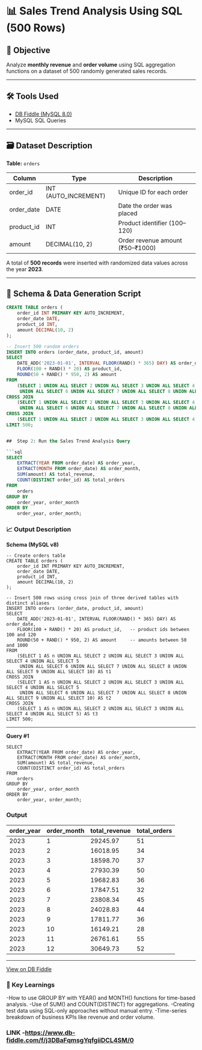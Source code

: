 
# 📊 Sales Trend Analysis Using SQL (500 Rows)

## 🎯 Objective
Analyze **monthly revenue** and **order volume** using SQL aggregation functions on a dataset of 500 randomly generated sales records.

---

## 🛠️ Tools Used
- [DB Fiddle (MySQL 8.0)](https://www.db-fiddle.com/)
- MySQL SQL Queries

---

## 🗃️ Dataset Description

**Table:** `orders`

| Column      | Type           | Description                         |
|-------------|----------------|-------------------------------------|
| order_id    | INT (AUTO_INCREMENT) | Unique ID for each order         |
| order_date  | DATE           | Date the order was placed           |
| product_id  | INT            | Product identifier (100–120)        |
| amount      | DECIMAL(10, 2) | Order revenue amount (₹50–₹1000)    |

A total of **500 records** were inserted with randomized data values across the year **2023**.

---

## 🧱 Schema & Data Generation Script

```sql
CREATE TABLE orders (
    order_id INT PRIMARY KEY AUTO_INCREMENT,
    order_date DATE,
    product_id INT,
    amount DECIMAL(10, 2)
);

-- Insert 500 random orders
INSERT INTO orders (order_date, product_id, amount)
SELECT
    DATE_ADD('2023-01-01', INTERVAL FLOOR(RAND() * 365) DAY) AS order_date,
    FLOOR(100 + RAND() * 20) AS product_id,
    ROUND(50 + RAND() * 950, 2) AS amount
FROM
    (SELECT 1 UNION ALL SELECT 2 UNION ALL SELECT 3 UNION ALL SELECT 4 UNION ALL SELECT 5
     UNION ALL SELECT 6 UNION ALL SELECT 7 UNION ALL SELECT 8 UNION ALL SELECT 9 UNION ALL SELECT 10) AS t1
CROSS JOIN
    (SELECT 1 UNION ALL SELECT 2 UNION ALL SELECT 3 UNION ALL SELECT 4 UNION ALL SELECT 5
     UNION ALL SELECT 6 UNION ALL SELECT 7 UNION ALL SELECT 8 UNION ALL SELECT 9 UNION ALL SELECT 10) AS t2
CROSS JOIN
    (SELECT 1 UNION ALL SELECT 2 UNION ALL SELECT 3 UNION ALL SELECT 4 UNION ALL SELECT 5) AS t3
LIMIT 500;


##  Step 2: Run the Sales Trend Analysis Query

```sql
SELECT
    EXTRACT(YEAR FROM order_date) AS order_year,
    EXTRACT(MONTH FROM order_date) AS order_month,
    SUM(amount) AS total_revenue,
    COUNT(DISTINCT order_id) AS total_orders
FROM
    orders
GROUP BY
    order_year, order_month
ORDER BY
    order_year, order_month;
```

### 📈 Output Description

**Schema (MySQL v8)**

    -- Create orders table
    CREATE TABLE orders (
        order_id INT PRIMARY KEY AUTO_INCREMENT,
        order_date DATE,
        product_id INT,
        amount DECIMAL(10, 2)
    );
    
    -- Insert 500 rows using cross join of three derived tables with distinct aliases
    INSERT INTO orders (order_date, product_id, amount)
    SELECT
        DATE_ADD('2023-01-01', INTERVAL FLOOR(RAND() * 365) DAY) AS order_date,
        FLOOR(100 + RAND() * 20) AS product_id,   -- product ids between 100 and 120
        ROUND(50 + RAND() * 950, 2) AS amount     -- amounts between 50 and 1000
    FROM
        (SELECT 1 AS n UNION ALL SELECT 2 UNION ALL SELECT 3 UNION ALL SELECT 4 UNION ALL SELECT 5
         UNION ALL SELECT 6 UNION ALL SELECT 7 UNION ALL SELECT 8 UNION ALL SELECT 9 UNION ALL SELECT 10) AS t1
    CROSS JOIN
        (SELECT 1 AS n UNION ALL SELECT 2 UNION ALL SELECT 3 UNION ALL SELECT 4 UNION ALL SELECT 5
         UNION ALL SELECT 6 UNION ALL SELECT 7 UNION ALL SELECT 8 UNION ALL SELECT 9 UNION ALL SELECT 10) AS t2
    CROSS JOIN
        (SELECT 1 AS n UNION ALL SELECT 2 UNION ALL SELECT 3 UNION ALL SELECT 4 UNION ALL SELECT 5) AS t3
    LIMIT 500;
    
    

---

**Query #1**

    SELECT
        EXTRACT(YEAR FROM order_date) AS order_year,
        EXTRACT(MONTH FROM order_date) AS order_month,
        SUM(amount) AS total_revenue,
        COUNT(DISTINCT order_id) AS total_orders
    FROM
        orders
    GROUP BY
        order_year, order_month
    ORDER BY
        order_year, order_month;

### Output         

| order_year | order_month | total_revenue | total_orders |
| ---------- | ----------- | ------------- | ------------ |
| 2023       | 1           | 29245.97      | 51           |
| 2023       | 2           | 16018.95      | 34           |
| 2023       | 3           | 18598.70      | 37           |
| 2023       | 4           | 27930.39      | 50           |
| 2023       | 5           | 19682.83      | 36           |
| 2023       | 6           | 17847.51      | 32           |
| 2023       | 7           | 23808.34      | 45           |
| 2023       | 8           | 24028.83      | 44           |
| 2023       | 9           | 17811.77      | 36           |
| 2023       | 10          | 16149.21      | 28           |
| 2023       | 11          | 26761.61      | 55           |
| 2023       | 12          | 30649.73      | 52           |

---

[View on DB Fiddle](https://www.db-fiddle.com/f/j3DBaFqmsgYqfgiiDCL4SM/0)

### 📌 Key Learnings

-How to use GROUP BY with YEAR() and MONTH() functions for time-based analysis.
-Use of SUM() and COUNT(DISTINCT) for aggregations.
-Creating test data using SQL-only approaches without manual entry.
-Time-series breakdown of business KPIs like revenue and order volume.

### LINK -https://www.db-fiddle.com/f/j3DBaFqmsgYqfgiiDCL4SM/0  

